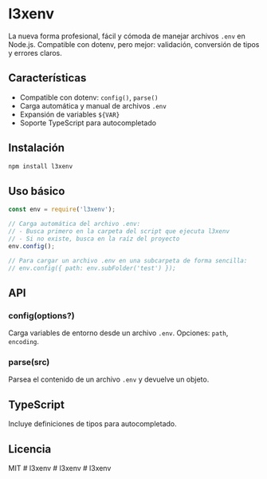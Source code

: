 # l3xenv

La nueva forma profesional, fácil y cómoda de manejar archivos `.env` en Node.js. Compatible con dotenv, pero mejor: validación, conversión de tipos y errores claros.

## Características
- Compatible con dotenv: `config()`, `parse()`
- Carga automática y manual de archivos `.env`
- Expansión de variables `${VAR}`
- Soporte TypeScript para autocompletado

## Instalación
```bash
npm install l3xenv
```

## Uso básico
```js
const env = require('l3xenv');

// Carga automática del archivo .env:
// - Busca primero en la carpeta del script que ejecuta l3xenv
// - Si no existe, busca en la raíz del proyecto
env.config();

// Para cargar un archivo .env en una subcarpeta de forma sencilla:
// env.config({ path: env.subFolder('test') });
```

## API
### config(options?)
Carga variables de entorno desde un archivo `.env`. Opciones: `path`, `encoding`.

### parse(src)
Parsea el contenido de un archivo `.env` y devuelve un objeto.

## TypeScript
Incluye definiciones de tipos para autocompletado.

## Licencia
MIT
#   l 3 x e n v 
 
 #   l 3 x e n v 
 
 #   l 3 x e n v 
 
 
